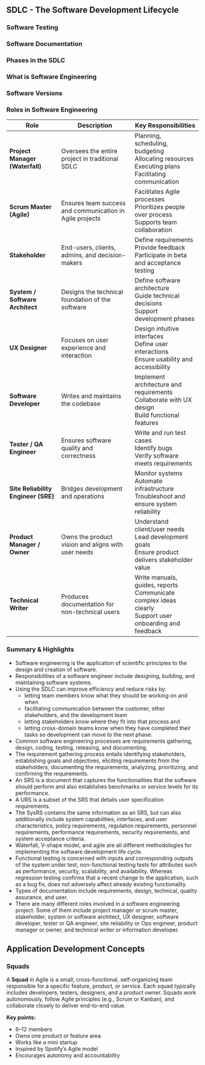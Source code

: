 ## SDLC - The Software Development Lifecycle

### Software Testing

### Software Documentation

### Phases in the SDLC

### What is Software Engineering



### Software Versions



### Roles in Software Engineering

| **Role**                            | **Description**                                          | **Key Responsibilities**                                     |
| ----------------------------------- | -------------------------------------------------------- | ------------------------------------------------------------ |
| **Project Manager (Waterfall)**     | Oversees the entire project in traditional SDLC          | Planning, scheduling, budgeting<br>Allocating resources<br>Executing plans<br>Facilitating communication |
| **Scrum Master (Agile)**            | Ensures team success and communication in Agile projects | Facilitates Agile processes<br>Prioritizes people over process<br>Supports team collaboration |
| **Stakeholder**                     | End-users, clients, admins, and decision-makers          | Define requirements<br>Provide feedback<br>Participate in beta and acceptance testing |
| **System / Software Architect**     | Designs the technical foundation of the software         | Define software architecture<br>Guide technical decisions<br>Support development phases |
| **UX Designer**                     | Focuses on user experience and interaction               | Design intuitive interfaces<br>Define user interactions<br>Ensure usability and accessibility |
| **Software Developer**              | Writes and maintains the codebase                        | Implement architecture and requirements<br>Collaborate with UX design<br>Build functional features |
| **Tester / QA Engineer**            | Ensures software quality and correctness                 | Write and run test cases<br>Identify bugs<br>Verify software meets requirements |
| **Site Reliability Engineer (SRE)** | Bridges development and operations                       | Monitor systems<br>Automate infrastructure<br>Troubleshoot and ensure system reliability |
| **Product Manager / Owner**         | Owns the product vision and aligns with user needs       | Understand client/user needs<br>Lead development goals<br>Ensure product delivers stakeholder value |
| **Technical Writer**                | Produces documentation for non-technical users           | Write manuals, guides, reports<br>Communicate complex ideas clearly<br>Support user onboarding and feedback |

### Summary & Highlights

- Software engineering is the application of scientific principles to the design and creation of software. 
- Responsibilities of a software engineer include designing, building, and maintaining software systems. 
- Using the SDLC can improve efficiency and reduce risks by: 
  - letting team members know what they should be working on and when 
  - facilitating communication between the customer, other stakeholders, and the development team 
  - letting stakeholders know where they fit into that process and 
  - letting cross-domain teams know when they have completed their tasks so development can move to the next phase.   
- Common software engineering processes are requirements gathering, design, coding, testing, releasing, and documenting. 
- The requirement gathering process entails identifying stakeholders, establishing goals and objectives, eliciting requirements from the stakeholders, documenting the requirements, analyzing, prioritizing, and confirming the requirements. 
- An SRS is a document that captures the functionalities that the software should perform and also establishes benchmarks or service levels for its performance. 
- A URS is a subset of the SRS that details user specification requirements. 
- The SysRS contains the same information as an SRS, but can also additionally include system capabilities, interfaces, and user characteristics, policy requirements, regulation requirements, personnel requirements, performance requirements, security requirements, and system acceptance criteria. 
- Waterfall, V-shape model, and agile are all different methodologies for implementing the software development life cycle. 
- Functional testing is concerned with inputs and corresponding outputs of the system under test, non-functional testing tests for attributes such as performance, security, scalability, and availability. Whereas regression testing confirms that a recent change to the application, such as a bug fix, does not adversely affect already existing functionality. 
- Types of documentation include requirements, design, technical, quality assurance, and user. 
- There are many different roles involved in a software engineering project. Some of them include project manager or scrum master, stakeholder, system or software architect, UX designer, software developer, tester or QA engineer, site reliability or Ops engineer, product manager or owner, and technical writer or information developer. 

## Application Development Concepts

### Squads

A **Squad** in Agile is a small, cross-functional, self-organizing team responsible for a specific feature, product, or service. Each squad typically includes developers, testers, designers, and a product owner. Squads work autonomously, follow Agile principles (e.g., Scrum or Kanban), and collaborate closely to deliver end-to-end value.

**Key points:**

- 6–12 members
- Owns one product or feature area
- Works like a mini startup
- Inspired by Spotify’s Agile model
- Encourages autonomy and accountability

